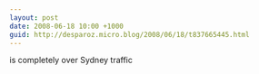 ```yaml
---
layout: post
date: 2008-06-18 10:00 +1000
guid: http://desparoz.micro.blog/2008/06/18/t837665445.html
---
```

is completely over Sydney traffic
